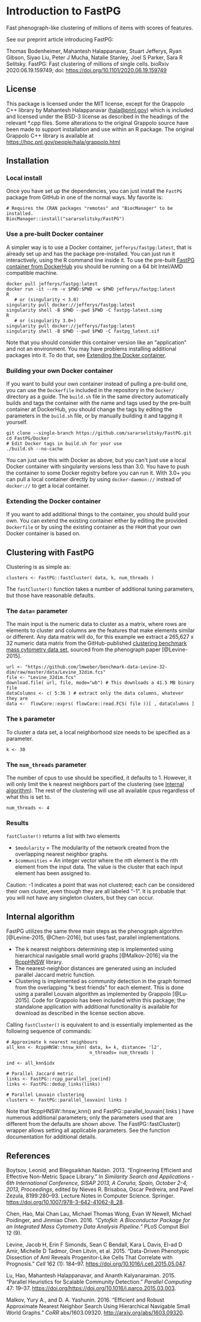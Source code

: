 # Introduction to FastPG

Fast phenograph-like clustering of millions of items with scores of features.

See our preprint article introducing FastPG:

Thomas Bodenheimer, Mahantesh Halappanavar, Stuart Jefferys, Ryan Gibson, Siyao Liu, Peter J Mucha, Natalie Stanley, Joel S Parker, Sara R Selitsky. FastPG: Fast clustering of millions of single cells. bioRxiv 2020.06.19.159749; doi: https://doi.org/10.1101/2020.06.19.159749

## License

This package is licensed under the MIT license, except for the Grappolo C++ library by Mahantesh Halappanavar (hala@pnnl.gov) which is included and licensed under the BSD-3 license as described in the headings of the relevant *.cpp files. Some alterations to the original Grappolo source have been made to support installation and use within an R package. The original Grappolo C++ library is available at https://hpc.pnl.gov/people/hala/grappolo.html

## Installation

### Local install

Once you have set up the dependencies, you can just install the `FastPG` package from
GitHub in one of the normal ways. My favorite is:

```{r}
# Requires the CRAN packages "remotes" and "BiocManager" to be installed.
BiocManager::install("sararselitsky/FastPG")
```

### Use a pre-built Docker container

A simpler way is to use a Docker container, `jefferys/fastpg:latest`, that is already set up and has the package pre-installed. You can just run it interactively, using the R command line inside it. To use the pre-built [FastPG container from DockerHub](https://hub.docker.com/repository/docker/jefferys/fastpg) you should be running on a 64 bit Intel/AMD compatible machine.

```{bash}
docker pull jefferys/fastpg:latest
docker run -it --rm -v $PWD:$PWD -w $PWD jefferys/fastpg:latest
R
   # or (singularity < 3.0)
singularity pull docker://jefferys/fastpg:latest
singularity shell -B $PWD --pwd $PWD -C fastpg-latest.simg
R
   # or (singularity 3.0+)
singularity pull docker://jefferys/fastpg:latest
singularity shell -B $PWD --pwd $PWD -C fastpg_latest.sif
```

Note that you should consider this container version like an "application" and not an environment. You may have problems installing additional packages into it. To do that, see [Extending the Docker container](#extending-the-docker-container).

### Building your own Docker container

If you want to build your own container instead of pulling a pre-build one, you can use the `Dockerfile` included in the repository in the `Docker/` directory as a guide. The `build.sh` file in the same directory automatically builds and tags the container with the name and tags used by the pre-built container at DockerHub, you should change the tags by editing the parameters in the `build.sh` file, or by manually building it and tagging it yourself.

```{bash}
git clone --single-branch https://github.com/sararselitsky/FastPG.git
cd FastPG/Docker
# Edit Docker tags in build.sh for your use
./build.sh --no-cache
```

You can just use this with Docker as above, but you can't just use a local Docker container with singularity versions less than 3.0. You have to push the container to some Docker registry before you can run it. With 3.0+ you can pull a local container directly by using `docker-daemon://` instead of `docker://` to get a local container.

### Extending the Docker container

If you want to add additional things to the container, you should build your own. You can extend the existing container either by editing the provided  `Dockerfile` or by using the existing container as the `FROM` that your own Docker container is based on.

## Clustering with FastPG

Clustering is as simple as:

```{r}
clusters <- FastPG::fastCluster( data, k, num_threads )
```

The `fastCluster()` function takes a number of additional tuning parameters, but
those have reasonable defaults.

### The `data=` parameter

The main input is the numeric data to cluster as a matrix, where rows are elements to cluster and columns are the features that make elements similar or different. Any data matrix will do, for this example we extract a 265,627 x 32 numeric data matrix from the GitHub-published [clustering benchmark mass cytometry data set](https://github.com/lmweber/benchmark-data-Levine-32-dim), sourced from the phenograph paper [@Levine-2015].

```{r}
url <- "https://github.com/lmweber/benchmark-data-Levine-32-dim/raw/master/data/Levine_32dim.fcs"
file <- "Levine_32dim.fcs"
download.file( url, file, mode="wb") # This downloads a 41.5 MB binary file
dataColumns <- c( 5:36 ) # extract only the data columns, whatever they are
data <-  flowCore::exprs( flowCore::read.FCS( file ))[ , dataColumns ]
```

### The `k` parameter
To cluster a data set, a local neighborhood size needs to be specified as a parameter.

```{r}
k <- 30
```

### The `num_threads` parameter

The number of cpus to use should be specified, it defaults to 1. However, it will only limit the k nearest neighbors part of the clustering (see [Internal algorithm](internal-algorithm)). The rest of the clustering will use all available cpus regardless of what this is set to. 

```{r}
num_threads <- 4
```

### Results

`fastCluster()` returns a list with two elements

* `$modularity` = The modularity of the network created from the overlapping nearest neighbor graphs.
* `$communities` = An integer vector where the nth element is the nth element from the input data. The value is the cluster that each input element has been assigned to.

Caution: -1 indicates a point that was not clustered; each can be considered their own cluster, even though they are all labeled “-1”. It is probable that you will not have any singleton clusters, but they can occur.

## Internal algorithm

FastPG utilizes the same three main steps as the phenograph algorithm [@Levine-2015, @Chen-2016], but uses fast, parallel implementations.

* The k nearest neighbors determining step is implemented using hierarchical navigable small world graphs [@Malkov-2016] via the  [RcppHNSW](https://cran.rstudio.com/web/packages/RcppHNSW) library.
* The nearest-neighbor distances are generated using an included parallel Jaccard metric function.
* Clustering is implemented as community detection in the graph formed from the overlapping "k best friends" for each element. This is done using a parallel Louvain algorithm as implemented by Grappolo [@Lu-2015]. Code for Grappolo has been included within this package; the standalone application with additional functionality is available for download as described in the license section above.
  
Calling `fastCluster()`  is equivalent to and is essentially implemented as the following sequence of commands:

```{r}
# Approximate k nearest neighbours
all_knn <- RcppHNSW::hnsw_knn( data, k= k, distance= 'l2',
                               n_threads= num_threads )

ind <- all_knn$idx

# Parallel Jaccard metric
links <- FastPG::rcpp_parallel_jce(ind)
links <- FastPG::dedup_links(links)

# Parallel Louvain clustering
clusters <- FastPG::parallel_louvain( links )
```

Note that RcppHNSW::hnsw_knn() and FastPG::parallel_louvain( links ) have numerous additional parameters; only the parameters used that are different from the defaults are shown above. The FastPG::fastCluster() wrapper allows setting all applicable parameters. See the function documentation for additional details.

## References

Boytsov, Leonid, and Bilegsaikhan Naidan. 2013. “Engineering Efficient and Effective Non-Metric Space Library.” In *Similarity Search and Applications - 6th International Conference, SISAP 2013, A Coruña, Spain, October 2-4, 2013, Proceedings*, edited by Nieves R. Brisaboa, Oscar Pedreira, and Pavel Zezula, 8199:280–93. Lecture Notes in Computer Science. Springer. https://doi.org/10.1007/978-3-642-41062-8_28.

Chen, Hao, Mai Chan Lau, Michael Thomas Wong, Evan W Newell, Michael Poidinger, and Jinmiao Chen. 2016. *“Cytofkit: A Bioconductor Package for an Integrated Mass Cytometry Data Analysis Pipeline.”* PLoS Comput Biol 12 (9).

Levine, Jacob H, Erin F Simonds, Sean C Bendall, Kara L Davis, El-ad D Amir, Michelle D Tadmor, Oren Litvin, et al. 2015. “Data-Driven Phenotypic Dissection of Aml Reveals Progenitor-Like Cells That Correlate with Prognosis.” *Cell* 162 (1): 184–97. https://doi.org/10.1016/j.cell.2015.05.047.

Lu, Hao, Mahantesh Halappanavar, and Ananth Kalyanaraman. 2015. “Parallel Heuristics for Scalable Community Detection.” *Parallel Computing* 47: 19–37. https://doi.org/https://doi.org/10.1016/j.parco.2015.03.003.

Malkov, Yury A., and D. A. Yashunin. 2016. “Efficient and Robust Approximate Nearest Neighbor Search Using Hierarchical Navigable Small World Graphs.” *CoRR* abs/1603.09320. http://arxiv.org/abs/1603.09320.

